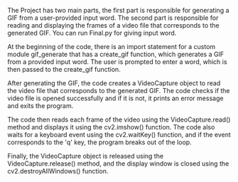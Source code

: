 The Project has two main parts, the first part is responsible for generating a GIF from a user-provided input word. The second part is responsible for reading and displaying the frames of a video file that corresponds to the generated GIF.
You can run Final.py for giving input word. 

At the beginning of the code, there is an import statement for a custom module gif_generate that has a create_gif function, which generates a GIF from a provided input word. The user is prompted to enter a word, which is then passed to the create_gif function.

After generating the GIF, the code creates a VideoCapture object to read the video file that corresponds to the generated GIF. The code checks if the video file is opened successfully and if it is not, it prints an error message and exits the program.

The code then reads each frame of the video using the VideoCapture.read() method and displays it using the cv2.imshow() function. The code also waits for a keyboard event using the cv2.waitKey() function, and if the event corresponds to the 'q' key, the program breaks out of the loop.

Finally, the VideoCapture object is released using the VideoCapture.release() method, and the display window is closed using the cv2.destroyAllWindows() function.

